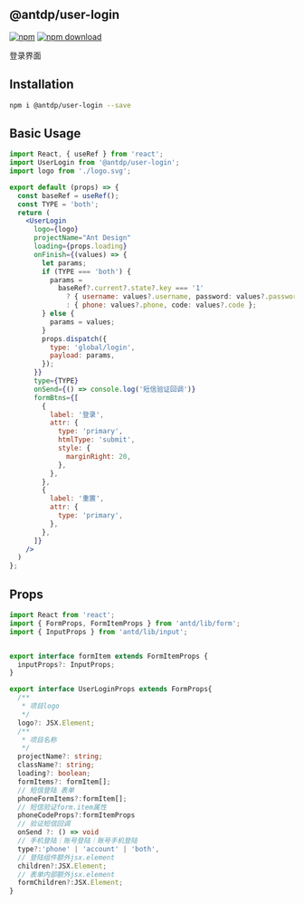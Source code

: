 @antdp/user-login
---

[![npm](https://img.shields.io/npm/v/@antdp/user-login.svg?maxAge=3600)](https://www.npmjs.com/package/@antdp/user-login)
[![npm download](https://img.shields.io/npm/dm/@antdp/user-login.svg?style=flat)](https://www.npmjs.com/package/@antdp/user-login)

登录界面

## Installation

```bash
npm i @antdp/user-login --save
```

## Basic Usage

```jsx
import React, { useRef } from 'react';
import UserLogin from '@antdp/user-login';
import logo from './logo.svg';

export default (props) => {
  const baseRef = useRef();
  const TYPE = 'both';
  return (
    <UserLogin
      logo={logo}
      projectName="Ant Design"
      loading={props.loading}
      onFinish={(values) => {
        let params;
        if (TYPE === 'both') {
          params =
            baseRef?.current?.state?.key === '1'
              ? { username: values?.username, password: values?.password }
              : { phone: values?.phone, code: values?.code };
        } else {
          params = values;
        }
        props.dispatch({
          type: 'global/login',
          payload: params,
        });
      }}
      type={TYPE}
      onSend={() => console.log('短信验证回调')}
      formBtns={[
        {
          label: '登录',
          attr: {
            type: 'primary',
            htmlType: 'submit',
            style: {
              marginRight: 20,
            },
          },
        },
        {
          label: '重置',
          attr: {
            type: 'primary',
          },
        },
      ]}
    />
  )
};
```

## Props

```typescript
import React from 'react';
import { FormProps, FormItemProps } from 'antd/lib/form';
import { InputProps } from 'antd/lib/input';


export interface formItem extends FormItemProps {
  inputProps?: InputProps;
}

export interface UserLoginProps extends FormProps{
  /**
   * 项目logo
   */
  logo?: JSX.Element;
  /**
   * 项目名称
   */
  projectName?: string;
  className?: string;
  loading?: boolean;
  formItems?: formItem[];
  // 短信登陆 表单
  phoneFormItems?:formItem[];
  // 短信验证form.item属性
  phoneCodeProps?:formItemProps
  // 验证短信回调
  onSend ?: () => void
  // 手机登陆｜账号登陆｜账号手机登陆
  type?:'phone' | 'account' | 'both',
  // 登陆组件额外jsx.element
  children?:JSX.Element;
  // 表单内部额外jsx.element
  formChildren?:JSX.Element;
}
```